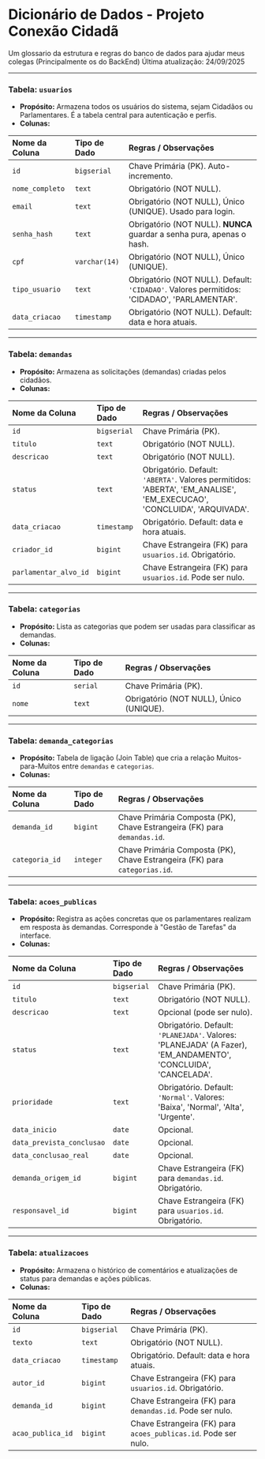 # Dicionário de Dados - Projeto Conexão Cidadã

Um glossario da estrutura e regras do banco de dados para ajudar meus colegas (Principalmente os do BackEnd)
Última atualização: 24/09/2025

---

### Tabela: `usuarios`

- **Propósito:** Armazena todos os usuários do sistema, sejam Cidadãos ou Parlamentares. É a tabela central para autenticação e perfis.
- **Colunas:**

| Nome da Coluna | Tipo de Dado | Regras / Observações |
| :--- | :--- | :--- |
| `id` | `bigserial` | Chave Primária (PK). Auto-incremento. |
| `nome_completo` | `text` | Obrigatório (NOT NULL). |
| `email` | `text` | Obrigatório (NOT NULL), Único (UNIQUE). Usado para login. |
| `senha_hash` | `text` | Obrigatório (NOT NULL). **NUNCA** guardar a senha pura, apenas o hash. |
| `cpf` | `varchar(14)` | Obrigatório (NOT NULL), Único (UNIQUE). |
| `tipo_usuario` | `text` | Obrigatório (NOT NULL). Default: `'CIDADAO'`. Valores permitidos: 'CIDADAO', 'PARLAMENTAR'. |
| `data_criacao` | `timestamp` | Obrigatório (NOT NULL). Default: data e hora atuais. |

---

### Tabela: `demandas`

- **Propósito:** Armazena as solicitações (demandas) criadas pelos cidadãos.
- **Colunas:**

| Nome da Coluna | Tipo de Dado | Regras / Observações |
| :--- | :--- | :--- |
| `id` | `bigserial` | Chave Primária (PK). |
| `titulo` | `text` | Obrigatório (NOT NULL). |
| `descricao` | `text` | Obrigatório (NOT NULL). |
| `status` | `text` | Obrigatório. Default: `'ABERTA'`. Valores permitidos: 'ABERTA', 'EM_ANALISE', 'EM_EXECUCAO', 'CONCLUIDA', 'ARQUIVADA'. |
| `data_criacao` | `timestamp` | Obrigatório. Default: data e hora atuais. |
| `criador_id` | `bigint` | Chave Estrangeira (FK) para `usuarios.id`. Obrigatório. |
| `parlamentar_alvo_id` | `bigint` | Chave Estrangeira (FK) para `usuarios.id`. Pode ser nulo. |

---

### Tabela: `categorias`

- **Propósito:** Lista as categorias que podem ser usadas para classificar as demandas.
- **Colunas:**

| Nome da Coluna | Tipo de Dado | Regras / Observações |
| :--- | :--- | :--- |
| `id` | `serial` | Chave Primária (PK). |
| `nome` | `text` | Obrigatório (NOT NULL), Único (UNIQUE). |

---

### Tabela: `demanda_categorias`

- **Propósito:** Tabela de ligação (Join Table) que cria a relação Muitos-para-Muitos entre `demandas` e `categorias`.
- **Colunas:**

| Nome da Coluna | Tipo de Dado | Regras / Observações |
| :--- | :--- | :--- |
| `demanda_id` | `bigint` | Chave Primária Composta (PK), Chave Estrangeira (FK) para `demandas.id`. |
| `categoria_id` | `integer`| Chave Primária Composta (PK), Chave Estrangeira (FK) para `categorias.id`. |

---

### Tabela: `acoes_publicas`

- **Propósito:** Registra as ações concretas que os parlamentares realizam em resposta às demandas. Corresponde à "Gestão de Tarefas" da interface.
- **Colunas:**

| Nome da Coluna | Tipo de Dado | Regras / Observações |
| :--- | :--- | :--- |
| `id` | `bigserial` | Chave Primária (PK). |
| `titulo` | `text` | Obrigatório (NOT NULL). |
| `descricao` | `text` | Opcional (pode ser nulo). |
| `status` | `text` | Obrigatório. Default: `'PLANEJADA'`. Valores: 'PLANEJADA' (A Fazer), 'EM_ANDAMENTO', 'CONCLUIDA', 'CANCELADA'. |
| `prioridade` | `text` | Obrigatório. Default: `'Normal'`. Valores: 'Baixa', 'Normal', 'Alta', 'Urgente'. |
| `data_inicio` | `date` | Opcional. |
| `data_prevista_conclusao`| `date` | Opcional. |
| `data_conclusao_real`| `date` | Opcional. |
| `demanda_origem_id` | `bigint` | Chave Estrangeira (FK) para `demandas.id`. Obrigatório. |
| `responsavel_id` | `bigint` | Chave Estrangeira (FK) para `usuarios.id`. Obrigatório. |

---

### Tabela: `atualizacoes`

- **Propósito:** Armazena o histórico de comentários e atualizações de status para demandas e ações públicas.
- **Colunas:**

| Nome da Coluna | Tipo de Dado | Regras / Observações |
| :--- | :--- | :--- |
| `id` | `bigserial` | Chave Primária (PK). |
| `texto` | `text` | Obrigatório (NOT NULL). |
| `data_criacao` | `timestamp` | Obrigatório. Default: data e hora atuais. |
| `autor_id` | `bigint` | Chave Estrangeira (FK) para `usuarios.id`. Obrigatório. |
| `demanda_id` | `bigint` | Chave Estrangeira (FK) para `demandas.id`. Pode ser nulo. |
| `acao_publica_id` | `bigint` | Chave Estrangeira (FK) para `acoes_publicas.id`. Pode ser nulo. |